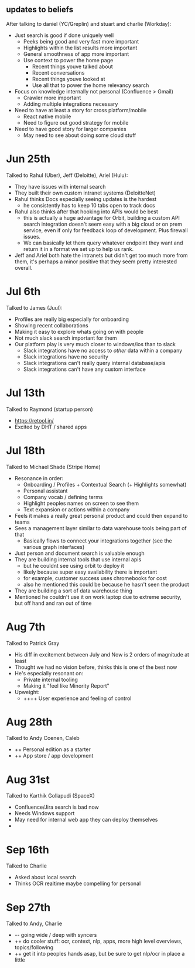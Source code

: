 ## updates to beliefs

After talking to daniel (YC/Greplin) and stuart and charlie (Workday):

- Just search is good if done uniquely well
  - Peeks being good and very fast more important
  - Highlights within the list results more important
  - General smoothness of app more important
  - Use context to power the home page
    - Recent things youve talked about
    - Recent conversations
    - Recent things youve looked at
    - Use all that to power the home relevancy search
- Focus on knowledge internally not personal (Confluence > Gmail)
  - Crawler more important
  - Adding multiple integrations necessary
- Need to have at least a story for cross platform/mobile
  - React native mobile
  - Need to figure out good strategy for mobile
- Need to have good story for larger companies
  - May need to see about doing some cloud stuff

# Jun 25th

Talked to Rahul (Uber), Jeff (Deloitte), Ariel (Hulu):

- They have issues with internal search
- They built their own custom intranet systems (DeloitteNet)
- Rahul thinks Docs especially seeing updates is the hardest
  - he consistently has to keep 10 tabs open to track docs
- Rahul also thinks after that hooking into APIs would be best
  - this is actually a huge advantage for Orbit, building a custom API search integration doesn't seem easy with a big cloud or on prem service, even if only for feedback loop of development. Plus firewall issues.
  - We can basically let them query whatever endpoint they want and return it in a format we set up to help us rank.
- Jeff and Ariel both hate the intranets but didn't get too much more from them, it's perhaps a minor positive that they seem pretty interested overall.

# Jul 6th

Talked to James (Juul):

- Profiles are really big especially for onboarding
- Showing recent collaborations
- Making it easy to explore whats going on with people
- Not much slack search important for them
- Our platform play is very much closer to windows/ios than to slack
  - Slack integrations have no access to _other_ data within a company
  - Slack integrations have no security
  - Slack integrations can't really query internal database/apis
  - Slack integrations can't have any custom interface

# Jul 13th

Talked to Raymond (startup person)

- https://retool.in/
- Excited by DHT / shared apps

# Jul 18th

Talked to Michael Shade (Stripe Home)

- Resonance in order:
  - Onboarding / Profiles + Contextual Search (+ Highlights somewhat)
  - Personal assistant
  - Company vocab / defining terms
  - Highlight peoples names on screen to see them
  - Text expansion or actions within a company
- Feels it makes a really great personal product and could then expand to teams
- Sees a management layer similar to data warehouse tools being part of that
  - Basically flows to connect your integrations together (see the various graph interfaces)
- Just person and document search is valuable enough
- They are building internal tools that use internal apis
  - but he couldnt see using orbit to deploy it
  - likely because super easy availability there is important
  - for example, customer success uses chromebooks for cost
  - also he mentioned this could be because he hasn't seen the product
- They are building a sort of data warehouse thing
- Mentioned he couldn't use it on work laptop due to extreme security, but off hand and ran out of time

# Aug 7th

Talked to Patrick Gray

- His diff in excitement between July and Now is 2 orders of magnitude at least
- Thought we had no vision before, thinks this is one of the best now
- He's especially resonant on:
  - Private internal tooling
  - Making it "feel like Minority Report"
- Upweight:
  - ++++ User experience and feeling of control

# Aug 28th

Talked to Andy Coenen, Caleb

- ++ Personal edition as a starter
- ++ App store / app development

# Aug 31st

Talked to Karthik Gollapudi (SpaceX)

- Confluence/Jira search is bad now
- Needs Windows support
- May need for internal web app they can deploy themselves
-

# Sep 16th

Talked to Charlie

- Asked about local search
- Thinks OCR realtime maybe compelling for personal

# Sep 27th

Talked to Andy, Charlie

- -- going wide / deep with syncers
- ++ do cooler stuff: ocr, context, nlp, apps, more high level overviews, topics/following
- ++ get it into peoples hands asap, but be sure to get nlp/ocr in place a little
